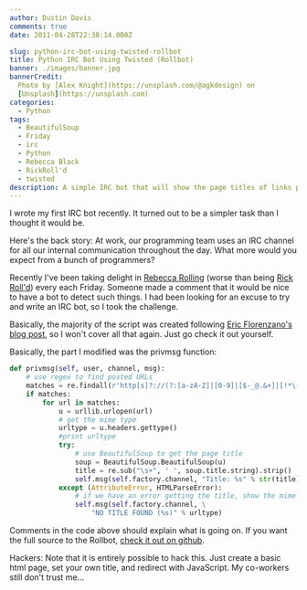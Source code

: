 ```yaml
---
author: Dustin Davis
comments: true
date: 2011-04-28T22:38:14.000Z

slug: python-irc-bot-using-twisted-rollbot
title: Python IRC Bot Using Twisted (Rollbot)
banner: ./images/banner.jpg
bannerCredit:
  Photo by [Alex Knight](https://unsplash.com/@agkdesign) on
  [Unsplash](https://unsplash.com)
categories:
  - Python
tags:
  - BeautifulSoup
  - Friday
  - irc
  - Python
  - Rebecca Black
  - RickRoll'd
  - twisted
description: A simple IRC bot that will show the page titles of links posted
---
```


I wrote my first IRC bot recently. It turned out to be a simpler task than I
thought it would be.

Here's the back story: At work, our programming team uses an IRC channel for all
our internal communication throughout the day. What more would you expect from a
bunch of programmers?

Recently I've been taking delight in [Rebecca Rolling](/blog/rebecca-rolled)
(worse than being [Rick Roll'd](http://www.youtube.com/watch?v=oHg5SJYRHA0))
every each Friday. Someone made a comment that it would be nice to have a bot to
detect such things. I had been looking for an excuse to try and write an IRC
bot, so I took the challenge.

Basically, the majority of the script was created following
[Eric Florenzano's blog post](http://www.eflorenzano.com/blog/post/writing-markov-chain-irc-bot-twisted-and-python/),
so I won't cover all that again. Just go check it out yourself.

Basically, the part I modified was the privmsg function:

```python
def privmsg(self, user, channel, msg):
    # use regex to find posted URLs
    matches = re.findall(r'http[s]?://(?:[a-zA-Z]|[0-9]|[$-_@.&+]|[!*\(\),]|(?:%[0-9a-fA-F][0-9a-fA-F]))+', msg)
    if matches:
        for url in matches:
            u = urllib.urlopen(url)
            # get the mime type
            urltype = u.headers.gettype()
            #print urltype
            try:
                # use BeautifulSoup to get the page title
                soup = BeautifulSoup.BeautifulSoup(u)
                title = re.sub("\s+", ' ', soup.title.string).strip()
                self.msg(self.factory.channel, "Title: %s" % str(title))
            except (AttributeError, HTMLParseError):
                # if we have an error getting the title, show the mime type
                self.msg(self.factory.channel, \
                    "NO TITLE FOUND (%s)" % urltype)
```

Comments in the code above should explain what is going on. If you want the full
source to the Rollbot,
[check it out on github](https://github.com/redseam/Rollbot).

Hackers: Note that it is entirely possible to hack this. Just create a basic
html page, set your own title, and redirect with JavaScript. My co-workers still
don't trust me...
